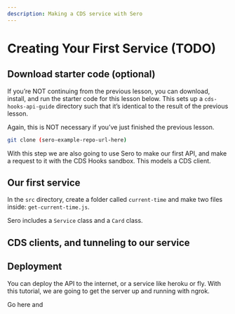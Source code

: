 ```yaml
---
description: Making a CDS service with Sero
---
```


# Creating Your First Service \(TODO\)

## Download starter code \(optional\)

If you’re NOT continuing from the previous lesson, you can download, install, and run the starter code for this lesson below. This sets up a `cds-hooks-api-guide` directory such that it’s identical to the result of the previous lesson.

Again, this is NOT necessary if you’ve just finished the previous lesson.

```bash
git clone (sero-example-repo-url-here)
```

With this step we are also going to use Sero to make our first API, and make a request to it with the CDS Hooks sandbox. This models a CDS client. 

## Our first service

In the `src` directory, create a folder called `current-time` and make two files inside: `get-current-time.js`. 

Sero includes a `Service` class and a `Card` class. 

## CDS clients, and tunneling to our service

## Deployment

You can deploy the API to the internet, or a service like heroku or fly. With this tutorial, we are going to get the server up and running with ngrok.

Go here and

